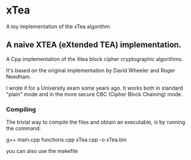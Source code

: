 # xTea
A toy implementation of the xTea algorithm

## A naive XTEA (eXtended TEA) implementation.

A Cpp implementation of the Xtea block cipher cryptographic algorithms.

It's based on the original implementation by David Wheeler and Roger Needham.

I wrote it for a University exam some years ago.
It works both in standard "plain" mode and in the more secure CBC (Cipher Block Chaining) mode.


### Compiling

The trivial way to compile the files and obtain an executable, is by running the command:

g++ main.cpp functions.cpp xTea.cpp -o xTea.bin

you can also use the makefile

